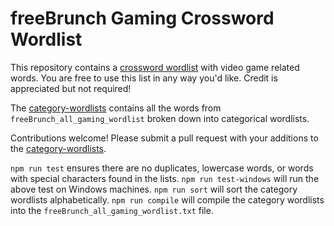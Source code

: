 # freeBrunch Gaming Crossword Wordlist

This repository contains a [crossword wordlist](https://github.com/bthomas2622/freeBrunch-gaming-crossword-wordlist/blob/main/freeBrunch_all_gaming_wordlist.txt) with video game related words. You are free to use this list in any way you'd like. Credit is appreciated but not required!

The [category-wordlists](https://github.com/bthomas2622/freeBrunch-gaming-crossword-wordlist/blob/main/category-wordlists) contains all the words from `freeBrunch_all_gaming_wordlist` broken down into categorical wordlists.

Contributions welcome! Please submit a pull request with your additions to the [category-wordlists](https://github.com/bthomas2622/freeBrunch-gaming-crossword-wordlist/blob/main/category-wordlists).

`npm run test` ensures there are no duplicates, lowercase words, or words with special characters found in the lists.
`npm run test-windows` will run the above test on Windows machines.
`npm run sort` will sort the category wordlists alphabetically.
`npm run compile` will compile the category wordlists into the `freeBrunch_all_gaming_wordlist.txt` file.
